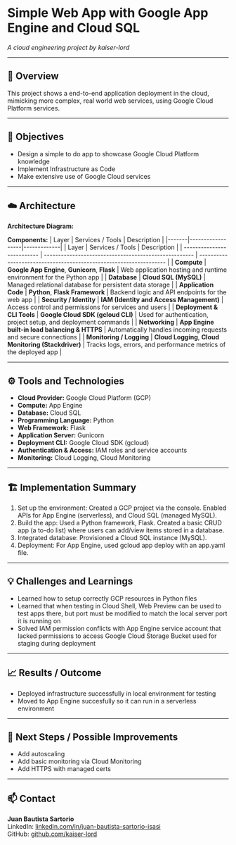 # Simple Web App with Google App Engine and Cloud SQL
*A cloud engineering project by kaiser-lord*

---

## 📘 Overview
This project shows a end-to-end application deployment in the cloud, mimicking more complex, real world web services, using Google Cloud Platform services.

---

## 🎯 Objectives

- Design a simple to do app to showcase Google Cloud Platform knowledge
- Implement Infrastructure as Code 
- Make extensive use of Google Cloud services

---

## ☁️ Architecture

**Architecture Diagram:**  


**Components:**
| Layer | Services / Tools | Description |
|-------|------------------|-------------|
| Layer                      | Services / Tools                                      | Description                                                        |
| -------------------------- | ----------------------------------------------------- | ------------------------------------------------------------------ |
| **Compute**                | **Google App Engine**, **Gunicorn**, **Flask**        | Web application hosting and runtime environment for the Python app |
| **Database**               | **Cloud SQL (MySQL)**                                 | Managed relational database for persistent data storage            |
| **Application Code**       | **Python**, **Flask Framework**                       | Backend logic and API endpoints for the web app                    |
| **Security / Identity**    | **IAM (Identity and Access Management)**              | Access control and permissions for services and users              |
| **Deployment & CLI Tools** | **Google Cloud SDK (gcloud CLI)**                     | Used for authentication, project setup, and deployment commands    |
| **Networking**             | **App Engine built-in load balancing & HTTPS**        | Automatically handles incoming requests and secure connections     |
| **Monitoring / Logging**   | **Cloud Logging**, **Cloud Monitoring (Stackdriver)** | Tracks logs, errors, and performance metrics of the deployed app   |


---

## ⚙️ Tools and Technologies

- **Cloud Provider:** Google Cloud Platform (GCP)
- **Compute:** App Engine  
- **Database:** Cloud SQL  
- **Programming Language:** Python
- **Web Framework:** Flask
- **Application Server:** Gunicorn
- **Deployment CLI:** Google Cloud SDK (gcloud)
- **Authentication & Access:** IAM roles and service accounts
- **Monitoring:** Cloud Logging, Cloud Monitoring

---

## 🏗️ Implementation Summary

1. Set up the environment: Created a GCP project via the console. Enabled APIs for App Engine (serverless), and Cloud SQL (managed MySQL).
2. Build the app: Used a Python framework, Flask. Created a basic CRUD app (a to-do list) where users can add/view items stored in a database.
3. Integrated database: Provisioned a Cloud SQL instance (MySQL).
4. Deployment: For App Engine, used gcloud app deploy with an app.yaml file.

---

## 💡 Challenges and Learnings
- Learned how to setup correctly GCP resources in Python files
- Learned that when testing in Cloud Shell, Web Preview can be used to test apps there, but port must be modified to match the local server port it is running on
- Solved IAM permission conflicts with App Engine service account that lacked permissions to access Google Cloud Storage Bucket used for staging during deployment

---

## 📈 Results / Outcome
- Deployed infrastructure successfully in local environment for testing
- Moved to App Engine succesfully so it can run in a serverless environment

---

## 🧭 Next Steps / Possible Improvements
- Add autoscaling
- Add basic monitoring via Cloud Monitoring
- Add HTTPS with managed certs

---

## 📫 Contact
**Juan Bautista Sartorio**  
LinkedIn: [linkedin.com/in/juan-bautista-sartorio-isasi](https://www.linkedin.com/in/juan-bautista-sartorio-isasi/)  
GitHub: [github.com/kaiser-lord](https://github.com/kaiser-lord)
